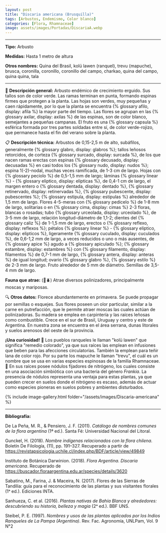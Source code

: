 ```yaml
---
layout: post
title: "Discaria americana (Brusquilla)"
tags: [Arbustos, Endemismo, Color blanco]
categories: [Flora, Rhamnaceae]
image: assets/images/Portadas/DiscariaA.webp
---
```


***

**Tipo:** Arbusto

**Medidas:** Hasta 1 metro de altura

**Otros nombres:** Quina del Brasil, kolü lawen (ranquel), trevu (mapuche), brusca, coronilla, coronillo, coronillo del campo, charkao, quina del campo, quina quina, tala

***

🌱 **Descripción general:** Arbusto endémico de crecimiento erguido. Sus tallos son de color verde. Las ramas terminan en punta, formando espinas firmes que protegen a la planta. Las hojas son verdes, muy pequeñas y caen rápidamente, por lo que la planta se encuentra {% glossary afilo, display: afila %} la mayor parte del tiempo. Las flores se agrupan en las {% glossary axilar, display: axilas %} de las espinas, son de color blanco, semejantes a pequeñas campanas. El fruto es una {% glossary capsula %} esférica formada por tres partes soldadas entre sí, de color verde-rojizo, que permanece hasta el fin del verano sobre la planta.

📋 **Descripción técnica:** Arbustos de 0,15-2,5 m de alto, subáfilos, generalmente {% glossary glabro, display: glabros %}; tallos leñosos retorcidos, de corteza {% glossary surcado, display: surcada %}, de los que nacen ramas erectas con espinas {% glossary decusado, display: decusadas %} en casi todos los {% glossary nudo, display: nudos %}; espina 1(-2)-nodal, muchas veces ramificada, de 1-3 cm de largo. Hojas con {% glossary peciolo %} de 0,5-1,5 mm de largo; láminas {% glossary linear %} - {% glossary eliptico, display: elipticas %}, de 0,4-1 cm de largo, el margen entero o {% glossary dentada, display: dentado %}, {% glossary retinervado, display: retinervadas %}, {% glossary pubescente, display: pubescentes %}; {% glossary estipula, display: estipulas %} alrededor de 1,5 mm de largo. Flores 4-5-meras con {% glossary pedicelo %} de 1-8 mm de largo, solitarias o en {% glossary cima, display: cimas %} 2-3 floras, blancas o rosadas; tubo {% glossary urceolada, display: urceolado %}, de 3-5 mm de largo, relación longitud-diámetro de 1,1-2; dientes del {% glossary caliz %} de 1-1,5 mm de largo, erectos o {% glossary reflexo, display: reflexos %}; pétalos {% glossary linear %} - {% glossary eliptico, display: elipticos %}, ligeramente {% glossary cuculado, display: cuculados %}, de 0,6-1,2 mm de largo, a veces reducidos o uno o más ausentes, de {% glossary apice %} agudo a {% glossary apiculado %}; {% glossary estambre, display: estambres %} con {% glossary filamento, display: filamentos %} de 0,7-1 mm de largo, {% glossary antera, display: anteras %} de igual longitud; ovario {% glossary glabro %}, {% glossary estilo %} de 2-3 mm de largo. Fruto alrededor de 5 mm de diámetro. Semillas de 3,5-4 mm de largo.

**Fauna que atrae:** (🦋🪲) Atrae diversos polinizadores, principalmente moscas y mariposas.

🔍 **Otros datos:** Florece abundantemente en primavera. Se puede propagar por semillas o esquejes. Sus flores poseen un olor particular, similar a la carne en putrefacción, que le permite atraer moscas las cuales actúan de polinizadoras. Su madera se emplea en carpintería y las raíces leñosas como combustible. Crece en el sur de Brasil,  Uruguay y centro y este de Argentina. En nuestra zona se encuentra en el área serrana, dunas litorales y suelos arenosos del oeste de la provincia.

**¡Una curiosidad!** 👀 Los pueblos ranqueles le llaman "kolü lawen" que significa "remedio colorado", ya que sus raíces las emplean en infusiones que beben para las afecciones circulatorias. También la emplean para teñir lana de color rojo. Por su parte los mapuche le llaman "trevu", el cuál es un nombre que se usa en varias especies espinosas de la familia Rhamnaceae.
👀 En sus raíces posee nódulos fijadores de nitrógeno, los cuales consiste en una asociación simbiótica con una bacteria del género *Frankia*. La presencia de nódulos representa una ventaja para estas plantas, ya que pueden crecer en suelos donde el nitrógeno es escaso, además de actuar como especies pioneras en suelos pobres y ambientes disturbados.

 {% include image-gallery.html folder="/assets/images/Discaria-americana" %}

***

**Bibliografía:**

De La Peña, M. R., & Pensiero, J. F. (2011). *Catálogo de nombres comunes de la flora argentina* (1ª ed.). Santa Fé: Universidad Nacional del Litoral.

Gunckel, H. (2018). *Nombre indígenas relacionados con la flora chilena.* Boletín De Filología, (11), pp. 191–327. Recuperado a partir de https://revistapsicologia.uchile.cl/index.php/BDF/article/view/49849

Instituto de Botánica Darwinion. (2018). *Flora Argentina. Discaria americana*. Recuperado de https://buscador.floraargentina.edu.ar/species/details/3620

Sabatino, M., Farina, J. & Maceira, N. (2017). Flores de las Sierras de Tandilia: guía para el reconocimiento de las plantas y sus visitantes florales (1ᵃ ed.). Ediciones INTA.

Sanhueza, C. et al. (2016). *Plantas nativas de Bahía Blanca y alrededores: descubriendo su historia, belleza y magia* (2ᵃ ed.). BBF UNS.

Steibel, P. E. (1997). *Nombres y usos de las plantas aplicados por los Indios Ranqueles de La Pampa (Argentina)*. Rev. Fac. Agronomía, UNLPam, Vol. 9 N°2
